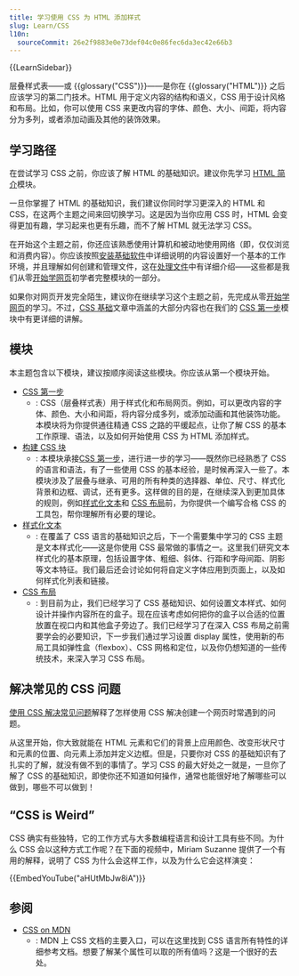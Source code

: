 ```yaml
---
title: 学习使用 CSS 为 HTML 添加样式
slug: Learn/CSS
l10n:
  sourceCommit: 26e2f9883e0e73def04c0e86fec6da3ec42e66b3
---
```


{{LearnSidebar}}

层叠样式表——或 {{glossary("CSS")}}——是你在 {{glossary("HTML")}} 之后应该学习的第二门技术。HTML 用于定义内容的结构和语义，CSS 用于设计风格和布局。比如，你可以使用 CSS 来更改内容的字体、颜色、大小、间距，将内容分为多列，或者添加动画及其他的装饰效果。

## 学习路径

在尝试学习 CSS 之前，你应该了解 HTML 的基础知识。建议你先学习 [HTML 简介](/zh-CN/docs/Learn/HTML/Introduction_to_HTML)模块。

一旦你掌握了 HTML 的基础知识，我们建议你同时学习更深入的 HTML 和 CSS，在这两个主题之间来回切换学习。这是因为当你应用 CSS 时，HTML 会变得更加有趣，学习起来也更有乐趣，而不了解 HTML 就无法学习 CSS。

在开始这个主题之前，你还应该熟悉使用计算机和被动地使用网络（即，仅仅浏览和消费内容）。你应该按照[安装基础软件](/zh-CN/docs/Learn/Getting_started_with_the_web/Installing_basic_software)中详细说明的内容设置好一个基本的工作环境，并且理解如何创建和管理文件，这在[处理文件](/zh-CN/docs/Learn/Getting_started_with_the_web/Dealing_with_files)中有详细介绍——这些都是我们从零[开始学网页](/zh-CN/docs/Learn/Getting_started_with_the_web)初学者完整模块的一部分。

如果你对网页开发完全陌生，建议你在继续学习这个主题之前，先完成从零[开始学网页](/zh-CN/docs/Learn/Getting_started_with_the_web)的学习。不过，[CSS 基础](/zh-CN/docs/Learn/Getting_started_with_the_web/CSS_basics)文章中涵盖的大部分内容也在我们的 [CSS 第一步](/zh-CN/docs/Learn/CSS/First_steps)模块中有更详细的讲解。

## 模块

本主题包含以下模块，建议按顺序阅读这些模块。你应该从第一个模块开始。

- [CSS 第一步](/zh-CN/docs/Learn/CSS/First_steps)
  - : CSS（层叠样式表）用于样式化和布局网页。例如，可以更改内容的字体、颜色、大小和间距，将内容分成多列，或添加动画和其他装饰功能。本模块将为你提供通往精通 CSS 之路的平缓起点，让你了解 CSS 的基本工作原理、语法，以及如何开始使用 CSS 为 HTML 添加样式。
- [构建 CSS 块](/zh-CN/docs/Learn/CSS/Building_Blocks)
  - : 本模块承接[CSS 第一步](/zh-CN/docs/Learn/CSS/First_steps)，进行进一步的学习——既然你已经熟悉了 CSS 的语言和语法，有了一些使用 CSS 的基本经验，是时候再深入一些了。本模块涉及了层叠与继承、可用的所有种类的选择器、单位、尺寸、样式化背景和边框、调试，还有更多。这样做的目的是，在继续深入到更加具体的规则，例如[样式化文本](/zh-CN/docs/Learn/CSS/Styling_text)和 [CSS 布局](/zh-CN/docs/Learn/CSS/CSS_layout)前，为你提供一个编写合格 CSS 的工具包，帮你理解所有必要的理论。
- [样式化文本](/zh-CN/docs/Learn/CSS/Styling_text)
  - : 在覆盖了 CSS 语言的基础知识之后，下一个需要集中学习的 CSS 主题是文本样式化——这是你使用 CSS 最常做的事情之一。这里我们研究文本样式化的基本原理，包括设置字体、粗细、斜体、行距和字母间距、阴影等文本特征。我们最后还会讨论如何将自定义字体应用到页面上，以及如何样式化列表和链接。
- [CSS 布局](/zh-CN/docs/Learn/CSS/CSS_layout)
  - : 到目前为止，我们已经学习了 CSS 基础知识、如何设置文本样式、如何设计并操作内容所在的盒子。现在应该考虑如何把你的盒子以合适的位置放置在视口内和其他盒子旁边了。我们已经学习了在深入 CSS 布局之前需要学会的必要知识，下一步我们通过学习设置 display 属性，使用新的布局工具如弹性盒（flexbox）、CSS 网格和定位，以及你仍想知道的一些传统技术，来深入学习 CSS 布局。

## 解决常见的 CSS 问题

[使用 CSS 解决常见问题](/zh-CN/docs/Learn/CSS/Howto)解释了怎样使用 CSS 解决创建一个网页时常遇到的问题。

从这里开始，你大致就能在 HTML 元素和它们的背景上应用颜色、改变形状尺寸和元素的位置、向元素上添加并定义边框。但是，只要你对 CSS 的基础知识有了扎实的了解，就没有做不到的事情了。学习 CSS 的最大好处之一就是，一旦你了解了 CSS 的基础知识，即使你还不知道如何操作，通常也能很好地了解哪些可以做到，哪些不可以做到！

## “CSS is Weird”

CSS 确实有些独特，它的工作方式与大多数编程语言和设计工具有些不同。为什么 CSS 会以这种方式工作呢？在下面的视频中，Miriam Suzanne 提供了一个有用的解释，说明了 CSS 为什么会这样工作，以及为什么它会这样演变：

{{EmbedYouTube("aHUtMbJw8iA")}}

## 参阅

- [CSS on MDN](/zh-CN/docs/Web/CSS)
  - : MDN 上 CSS 文档的主要入口，可以在这里找到 CSS 语言所有特性的详细参考文档。想要了解某个属性可以取的所有值吗？这是一个很好的去处。
